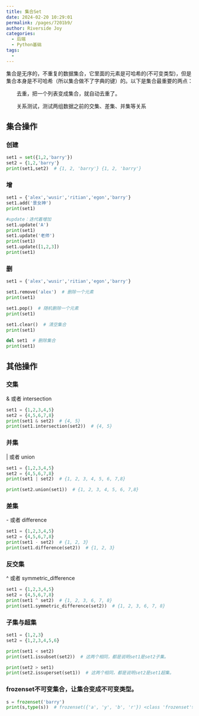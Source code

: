 ```yaml
---
title: 集合Set
date: 2024-02-20 10:29:01
permalink: /pages/7201b9/
author: Riverside Joy
categories:
  - 后端
  - Python基础
tags:
  - 
---
```

集合是无序的，不重复的数据集合，它里面的元素是可哈希的(不可变类型)，但是集合本身是不可哈希（所以集合做不了字典的键）的。以下是集合最重要的两点：

　　去重，把一个列表变成集合，就自动去重了。

　　关系测试，测试两组数据之前的交集、差集、并集等关系

## 集合操作

### 创建

```python
set1 = set({1,2,'barry'})
set2 = {1,2,'barry'}
print(set1,set2)  # {1, 2, 'barry'} {1, 2, 'barry'}
```

### 增

```python
set1 = {'alex','wusir','ritian','egon','barry'}
set1.add('景女神')
print(set1)

#update：迭代着增加
set1.update('A')
print(set1)
set1.update('老师')
print(set1)
set1.update([1,2,3])
print(set1)
```

### 删

```python
set1 = {'alex','wusir','ritian','egon','barry'}

set1.remove('alex')  # 删除一个元素
print(set1)

set1.pop()  # 随机删除一个元素
print(set1)

set1.clear()  # 清空集合
print(set1)

del set1  # 删除集合
print(set1)
```

## 其他操作

### 交集

& 或者 intersection

```python
set1 = {1,2,3,4,5}
set2 = {4,5,6,7,8}
print(set1 & set2)  # {4, 5}
print(set1.intersection(set2))  # {4, 5}
```

### 并集

| 或者 union

```python
set1 = {1,2,3,4,5}
set2 = {4,5,6,7,8}
print(set1 | set2)  # {1, 2, 3, 4, 5, 6, 7,8}

print(set2.union(set1))  # {1, 2, 3, 4, 5, 6, 7,8}
```

### 差集

\- 或者 difference

```python
set1 = {1,2,3,4,5}
set2 = {4,5,6,7,8}
print(set1 - set2)  # {1, 2, 3}
print(set1.difference(set2))  # {1, 2, 3}
```

### 反交集

^ 或者 symmetric_difference

```python
set1 = {1,2,3,4,5}
set2 = {4,5,6,7,8}
print(set1 ^ set2)  # {1, 2, 3, 6, 7, 8}
print(set1.symmetric_difference(set2))  # {1, 2, 3, 6, 7, 8}
```

### 子集与超集

```python
set1 = {1,2,3}
set2 = {1,2,3,4,5,6}

print(set1 < set2)
print(set1.issubset(set2))  # 这两个相同，都是说明set1是set2子集。

print(set2 > set1)
print(set2.issuperset(set1))  # 这两个相同，都是说明set2是set1超集。
```

### frozenset不可变集合，让集合变成不可变类型。

```python
s = frozenset('barry')
print(s,type(s))  # frozenset({'a', 'y', 'b', 'r'}) <class 'frozenset'>
```











